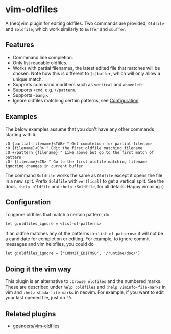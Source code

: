 # vim-oldfiles

A (neo)vim plugin for editing oldfiles. Two commands are provided, `Oldfile` and
`Soldfile`, which work similarly to `buffer` and `sbuffer`.

## Features

- Commmand line completion.
- Only list readable oldfiles.
- Works with partial filenames, the latest edited file that matches will be
  chosen. Note how this is different to `[s]buffer`, which will only allow a
  unique match.
- Supports command modifiers such as `vertical` and `aboveleft`.
- Supports `+cmd`, e.g. `+/pattern`.
- Supports `<bang>`.
- Ignore oldfiles matching certain patterns, see [Configuration](#configuration).

## Examples

The below examples assume that you don't have any other commands starting with
`O`.

```vim
:O {partial-filename}<TAB> " Get completion for partial-filename
:O {filename}<CR> " Edit the first oldfile matching filename
:O +/pattern {filename} " Like above but go to the first match of pattern
:O! {filename}<CR> " Go to the first oldfile matching filename ignoring changes in current buffer
```

The command `Soldfile` works the same as `Oldfile` except it opens the file in a
new split. Prefix `Soldfile` with `vert[ical]` to get a vertical split. See the
docs, `:help :Oldfile` and `:help :Soldfile`, for all details. Happy vimming :)

## Configuration

To ignore oldfiles that match a certain pattern, do

```vim
let g:oldfiles_ignore = <list-of-patterns>
```

If an oldfile matches any of the patterns in `<list-of-patterns>` it will not be
a candidate for completion or editing. For example, to ignore commit messages
and vim helpfiles, you could do

```vim
let g:oldfiles_ignore = ['COMMIT_EDITMSG', '/runtime/doc/']
```

## Doing it the vim way

This plugin is an alternative to `:browse oldfiles` and the numbered marks.
These are described under `help :oldfiles` and `:help viminfo-file-marks` in vim
and `:help shada-file-marks` in neovim. For example, if you want to edit your
last opened file, just do `'0`.

## Related plugins

- [gpanders/vim-oldfiles](https://github.com/gpanders/vim-oldfiles)
